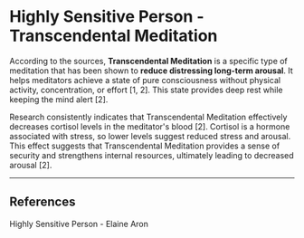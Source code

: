 # Highly Sensitive Person - Transcendental Meditation

According to the sources, **Transcendental Meditation** is a specific type of meditation that has been shown to **reduce distressing long-term arousal**. It helps meditators achieve a state of pure consciousness without physical activity, concentration, or effort [1, 2]. This state provides deep rest while keeping the mind alert [2].

Research consistently indicates that Transcendental Meditation effectively decreases cortisol levels in the meditator's blood [2]. Cortisol is a hormone associated with stress, so lower levels suggest reduced stress and arousal. This effect suggests that Transcendental Meditation provides a sense of security and strengthens internal resources, ultimately leading to decreased arousal [2].

---

## References

Highly Sensitive Person - Elaine Aron